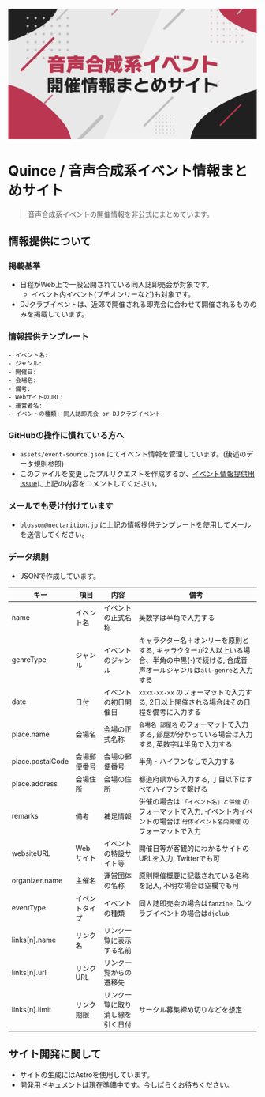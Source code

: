 ![](./public/card.png)

# Quince / 音声合成系イベント情報まとめサイト

> 音声合成系イベントの開催情報を非公式にまとめています。

## 情報提供について

### 掲載基準

- 日程がWeb上で一般公開されている同人誌即売会が対象です。
    - イベント内イベント(プチオンリーなど)も対象です。
- DJクラブイベントは、近郊で開催される即売会に合わせて開催されるもののみを掲載しています。

### 情報提供テンプレート

```
- イベント名: 
- ジャンル: 
- 開催日: 
- 会場名: 
- 備考: 
- WebサイトのURL: 
- 運営者名: 
- イベントの種類: 同人誌即売会 or DJクラブイベント
```

### GitHubの操作に慣れている方へ

- `assets/event-source.json` にてイベント情報を管理しています。(後述のデータ規則参照)
- このファイルを変更したプルリクエストを作成するか、[イベント情報提供用Issue](https://github.com/nectarition/Quince/issues/4)に上記の内容をコメントしてください。

### メールでも受け付けています

- `blossom@nectarition.jp` に上記の情報提供テンプレートを使用してメールを送信してください。

### データ規則

- JSONで作成しています。

| キー | 項目 | 内容 | 備考 |
| - | - | - | - |
| name | イベント名 |イベントの正式名称 | 英数字は半角で入力する |
| genreType | ジャンル | イベントのジャンル | キャラクター名＋オンリーを原則とする, キャラクターが2人以上いる場合、半角の中黒(`･`)で続ける, 合成音声オールジャンルは`all-genre`と入力する |
| date | 日付 | イベントの初日開催日 | `xxxx-xx-xx` のフォーマットで入力する, 2日以上開催される場合はその日程を備考に入力する |
| place.name | 会場名 | 会場の正式名称 | `会場名 部屋名` のフォーマットで入力する, 部屋が分かっている場合は入力する, 英数字は半角で入力する |
| place.postalCode | 会場郵便番号 | 会場の郵便番号 | 半角・ハイフンなしで入力する | |
| place.address | 会場住所 | 会場の住所 | 都道府県から入力する, 丁目以下はすべてハイフンで繋げる |
| remarks | 備考 | 補足情報 | 併催の場合は `「イベント名」と併催` のフォーマットで入力, イベント内イベントの場合は `母体イベント名内開催` のフォーマットで入力 |
| websiteURL | Webサイト | イベントの特設サイト等 | 開催日等が客観的にわかるサイトのURLを入力, Twitterでも可 |
| organizer.name | 主催名 | 運営団体の名称 | 原則開催概要に記載されている名称を記入, 不明な場合は空欄でも可 |
| eventType | イベントタイプ | イベントの種類 | 同人誌即売会の場合は`fanzine`, DJクラブイベントの場合は`djclub` |
| links[n].name | リンク名 | リンク一覧に表示する名前 | |
| links[n].url | リンクURL | リンク一覧からの遷移先 | |
| links[n].limit | リンク期限 | リンク一覧に取り消し線を引く日付 | サークル募集締め切りなどを想定 |

## サイト開発に関して

- サイトの生成にはAstroを使用しています。
- 開発用ドキュメントは現在準備中です。今しばらくお待ちください。
